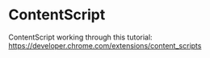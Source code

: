 # ContentScript
ContentScript
working through this tutorial: https://developer.chrome.com/extensions/content_scripts

